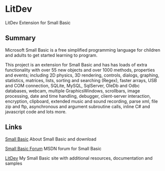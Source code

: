 # LitDev
LitDev Extension for Small Basic

## Summary

Microsoft Small Basic is a free simplified programming language for children and adults to get started learning to program.

This project is an extension for Small Basic and has has loads of extra functionality with over 55 new objects and over 1000 methods, properties and events; including 2D physics, 3D rendering, controls, dialogs, graphing, statistics, matrices, lists, sorting and searching (Regex), faster arrays, USB and COM connection, SQLite, MySQL, SqlServer, OleDb and Odbc databases, webcam, multiple GraphicsWindows, scrollbars, image processing, date and time handling, debugger, client-server interaction, encryption, clipboard, extended music and sound recording, parse xml, file zip and ftp, asynchronous and argument subroutine calls, inline C# and javascript code and lots more.

## Links

[Small Basic](http://smallbasic.com/) About Small Basic and download

[Small Basic Forum](https://social.msdn.microsoft.com/Forums/en-US/home?forum=smallbasic) MSDN forum for Small Basic

[LitDev](http://litdev.co.uk) My Small Basic site with additional resources, documentation and samples

